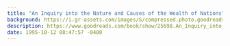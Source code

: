 ```yaml
---
title: "An Inquiry into the Nature and Causes of the Wealth of Nations"
background: https://i.gr-assets.com/images/S/compressed.photo.goodreads.com/books/1567191193l/25698._SY75_.jpg
description: https://www.goodreads.com/book/show/25698.An_Inquiry_into_the_Nature_and_Causes_of_the_Wealth_of_Nations
date: 1995-10-12 08:47:57 -0400
---
```

